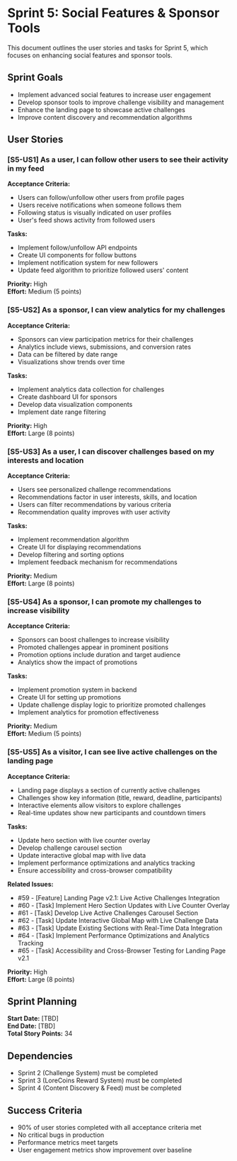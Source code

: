 # Sprint 5: Social Features & Sponsor Tools

This document outlines the user stories and tasks for Sprint 5, which focuses on enhancing social features and sponsor tools.

## Sprint Goals

- Implement advanced social features to increase user engagement
- Develop sponsor tools to improve challenge visibility and management
- Enhance the landing page to showcase active challenges
- Improve content discovery and recommendation algorithms

## User Stories

### [S5-US1] As a user, I can follow other users to see their activity in my feed

**Acceptance Criteria:**
- Users can follow/unfollow other users from profile pages
- Users receive notifications when someone follows them
- Following status is visually indicated on user profiles
- User's feed shows activity from followed users

**Tasks:**
- Implement follow/unfollow API endpoints
- Create UI components for follow buttons
- Implement notification system for new followers
- Update feed algorithm to prioritize followed users' content

**Priority:** High  
**Effort:** Medium (5 points)

### [S5-US2] As a sponsor, I can view analytics for my challenges

**Acceptance Criteria:**
- Sponsors can view participation metrics for their challenges
- Analytics include views, submissions, and conversion rates
- Data can be filtered by date range
- Visualizations show trends over time

**Tasks:**
- Implement analytics data collection for challenges
- Create dashboard UI for sponsors
- Develop data visualization components
- Implement date range filtering

**Priority:** High  
**Effort:** Large (8 points)

### [S5-US3] As a user, I can discover challenges based on my interests and location

**Acceptance Criteria:**
- Users see personalized challenge recommendations
- Recommendations factor in user interests, skills, and location
- Users can filter recommendations by various criteria
- Recommendation quality improves with user activity

**Tasks:**
- Implement recommendation algorithm
- Create UI for displaying recommendations
- Develop filtering and sorting options
- Implement feedback mechanism for recommendations

**Priority:** Medium  
**Effort:** Large (8 points)

### [S5-US4] As a sponsor, I can promote my challenges to increase visibility

**Acceptance Criteria:**
- Sponsors can boost challenges to increase visibility
- Promoted challenges appear in prominent positions
- Promotion options include duration and target audience
- Analytics show the impact of promotions

**Tasks:**
- Implement promotion system in backend
- Create UI for setting up promotions
- Update challenge display logic to prioritize promoted challenges
- Implement analytics for promotion effectiveness

**Priority:** Medium  
**Effort:** Medium (5 points)

### [S5-US5] As a visitor, I can see live active challenges on the landing page

**Acceptance Criteria:**
- Landing page displays a section of currently active challenges
- Challenges show key information (title, reward, deadline, participants)
- Interactive elements allow visitors to explore challenges
- Real-time updates show new participants and countdown timers

**Tasks:**
- Update hero section with live counter overlay
- Develop challenge carousel section
- Update interactive global map with live data
- Implement performance optimizations and analytics tracking
- Ensure accessibility and cross-browser compatibility

**Related Issues:**
- #59 - [Feature] Landing Page v2.1: Live Active Challenges Integration
- #60 - [Task] Implement Hero Section Updates with Live Counter Overlay
- #61 - [Task] Develop Live Active Challenges Carousel Section
- #62 - [Task] Update Interactive Global Map with Live Challenge Data
- #63 - [Task] Update Existing Sections with Real-Time Data Integration
- #64 - [Task] Implement Performance Optimizations and Analytics Tracking
- #65 - [Task] Accessibility and Cross-Browser Testing for Landing Page v2.1

**Priority:** High  
**Effort:** Large (8 points)

## Sprint Planning

**Start Date:** [TBD]  
**End Date:** [TBD]  
**Total Story Points:** 34

## Dependencies

- Sprint 2 (Challenge System) must be completed
- Sprint 3 (LoreCoins Reward System) must be completed
- Sprint 4 (Content Discovery & Feed) must be completed

## Success Criteria

- 90% of user stories completed with all acceptance criteria met
- No critical bugs in production
- Performance metrics meet targets
- User engagement metrics show improvement over baseline